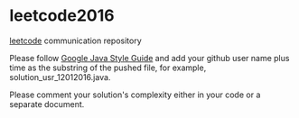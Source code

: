 # leetcode2016
[leetcode][] communication repository

Please follow [Google Java Style Guide][] and add your github user name plus time as the substring of the pushed file, for example, solution_usr_12012016.java.

Please comment your solution's complexity either in your code or a separate document.

##

[leetcode]: https://leetcode.com/problemset/algorithms
[Google Java Style Guide]: https://google.github.io/styleguide/javaguide.html

